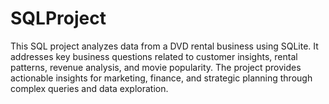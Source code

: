 # SQLProject
This SQL project analyzes data from a DVD rental business using SQLite. It addresses key business questions related to customer insights, rental patterns, revenue analysis, and movie popularity. The project provides actionable insights for marketing, finance, and strategic planning through complex queries and data exploration.
